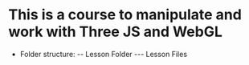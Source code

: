 # This is a course to manipulate and work with Three JS and WebGL

- Folder structure:
  -- Lesson Folder
  --- Lesson Files
